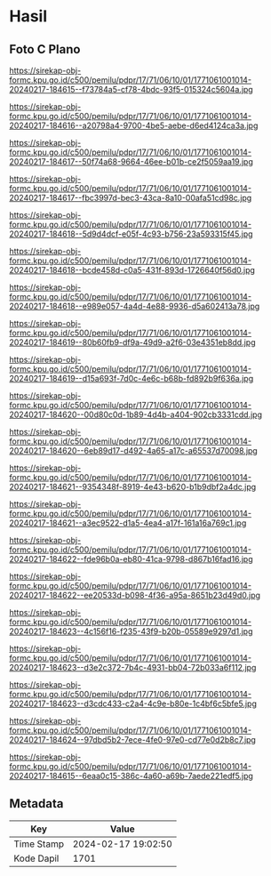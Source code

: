 # Hasil

## Foto C Plano

https://sirekap-obj-formc.kpu.go.id/c500/pemilu/pdpr/17/71/06/10/01/1771061001014-20240217-184615--f73784a5-cf78-4bdc-93f5-015324c5604a.jpg

https://sirekap-obj-formc.kpu.go.id/c500/pemilu/pdpr/17/71/06/10/01/1771061001014-20240217-184616--a20798a4-9700-4be5-aebe-d6ed4124ca3a.jpg

https://sirekap-obj-formc.kpu.go.id/c500/pemilu/pdpr/17/71/06/10/01/1771061001014-20240217-184617--50f74a68-9664-46ee-b01b-ce2f5059aa19.jpg

https://sirekap-obj-formc.kpu.go.id/c500/pemilu/pdpr/17/71/06/10/01/1771061001014-20240217-184617--fbc3997d-bec3-43ca-8a10-00afa51cd98c.jpg

https://sirekap-obj-formc.kpu.go.id/c500/pemilu/pdpr/17/71/06/10/01/1771061001014-20240217-184618--5d9d4dcf-e05f-4c93-b756-23a593315f45.jpg

https://sirekap-obj-formc.kpu.go.id/c500/pemilu/pdpr/17/71/06/10/01/1771061001014-20240217-184618--bcde458d-c0a5-431f-893d-1726640f56d0.jpg

https://sirekap-obj-formc.kpu.go.id/c500/pemilu/pdpr/17/71/06/10/01/1771061001014-20240217-184618--e989e057-4a4d-4e88-9936-d5a602413a78.jpg

https://sirekap-obj-formc.kpu.go.id/c500/pemilu/pdpr/17/71/06/10/01/1771061001014-20240217-184619--80b60fb9-df9a-49d9-a2f6-03e4351eb8dd.jpg

https://sirekap-obj-formc.kpu.go.id/c500/pemilu/pdpr/17/71/06/10/01/1771061001014-20240217-184619--d15a693f-7d0c-4e6c-b68b-fd892b9f636a.jpg

https://sirekap-obj-formc.kpu.go.id/c500/pemilu/pdpr/17/71/06/10/01/1771061001014-20240217-184620--00d80c0d-1b89-4d4b-a404-902cb3331cdd.jpg

https://sirekap-obj-formc.kpu.go.id/c500/pemilu/pdpr/17/71/06/10/01/1771061001014-20240217-184620--6eb89d17-d492-4a65-a17c-a65537d70098.jpg

https://sirekap-obj-formc.kpu.go.id/c500/pemilu/pdpr/17/71/06/10/01/1771061001014-20240217-184621--9354348f-8919-4e43-b620-b1b9dbf2a4dc.jpg

https://sirekap-obj-formc.kpu.go.id/c500/pemilu/pdpr/17/71/06/10/01/1771061001014-20240217-184621--a3ec9522-d1a5-4ea4-a17f-161a16a769c1.jpg

https://sirekap-obj-formc.kpu.go.id/c500/pemilu/pdpr/17/71/06/10/01/1771061001014-20240217-184622--fde96b0a-eb80-41ca-9798-d867b16fad16.jpg

https://sirekap-obj-formc.kpu.go.id/c500/pemilu/pdpr/17/71/06/10/01/1771061001014-20240217-184622--ee20533d-b098-4f36-a95a-8651b23d49d0.jpg

https://sirekap-obj-formc.kpu.go.id/c500/pemilu/pdpr/17/71/06/10/01/1771061001014-20240217-184623--4c156f16-f235-43f9-b20b-05589e9297d1.jpg

https://sirekap-obj-formc.kpu.go.id/c500/pemilu/pdpr/17/71/06/10/01/1771061001014-20240217-184623--d3e2c372-7b4c-4931-bb04-72b033a6f112.jpg

https://sirekap-obj-formc.kpu.go.id/c500/pemilu/pdpr/17/71/06/10/01/1771061001014-20240217-184623--d3cdc433-c2a4-4c9e-b80e-1c4bf6c5bfe5.jpg

https://sirekap-obj-formc.kpu.go.id/c500/pemilu/pdpr/17/71/06/10/01/1771061001014-20240217-184624--97dbd5b2-7ece-4fe0-97e0-cd77e0d2b8c7.jpg

https://sirekap-obj-formc.kpu.go.id/c500/pemilu/pdpr/17/71/06/10/01/1771061001014-20240217-184615--6eaa0c15-386c-4a60-a69b-7aede221edf5.jpg


## Metadata

| Key        | Value               |
| ---------- | ------------------- |
| Time Stamp | 2024-02-17 19:02:50 |
| Kode Dapil | 1701                |



